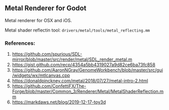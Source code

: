 ## Metal Renderer for Godot

Metal renderer for OSX and iOS.

Metal shader reflectin tool: ```drivers/metal/tools/metal_reflecting.mm```

### References:
1. https://github.com/spurious/SDL-mirror/blob/master/src/render/metal/SDL_render_metal.m
2. https://gist.github.com/recp/4354a5bb4319027a9d82ce6ba73fc858
2. https://github.com/AaronNGray/GenomeWorkbench/blob/master/src/gui/widgets/wx/mtlcanvas.cpp
3. https://donaldpinckney.com/metal/2018/07/27/metal-intro-2.html
4. https://github.com/ConfettiFX/The-Forge/blob/master/Common_3/Renderer/Metal/MetalShaderReflection.mm
5. https://markdaws.net/blog/2019-12-17-toy3d
